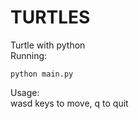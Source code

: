 # TURTLES  
Turtle with python  
Running:  
```
python main.py  
```
Usage:  
wasd keys to move, q to quit